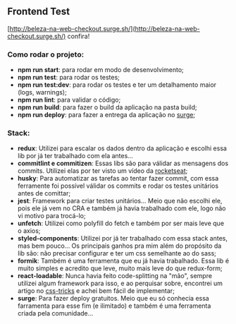 ## Frontend Test

[http://beleza-na-web-checkout.surge.sh/](http://beleza-na-web-checkout.surge.sh/) confira!

### Como rodar o projeto:
  - **npm run start**: para rodar em modo de desenvolvimento;
  - **npm run test**: para rodar os testes;
  - **npm run test:dev**: para rodar os testes e ter um detalhamento maior (logs, warnings);
  - **npm run lint**: para validar o código;
  - **npm run build**: para fazer o build da aplicação na pasta build;
  - **npm run deploy**: para fazer a entrega da aplicação no [surge](https://surge.sh/);

### Stack:
  - **redux**: Utilizei para escalar os dados dentro da aplicação e escolhi essa lib por já ter trabalhado com ela antes...
  - **commitlint e commitizen**: Essas libs são para válidar as mensagens dos commits. Utilizei elas por ter visto um vídeo da [rocketseat](https://rocketseat.com.br/);
  - **husky**: Para automatizar as tarefas ao tentar fazer commit, com essa ferramente foi possível válidar os commits e rodar os testes unitários antes de comittar;
  - **jest**: Framework para criar testes unitários... Meio que não escolhi ele, pois ele já vem no CRA e também já havia trabalhado com ele, logo não vi motivo para trocá-lo;
  - **unfetch**: Utilizei como polyfill do fetch e também por ser mais leve que o axios;
  - **styled-components**: Utilizei por já ter trabalhado com essa stack antes, mas bem pouco... Os principais ganhos pra mim além do propósito da lib são: não precisar configurar e ter um css semelhante ao do sass;
  - **formik**: Também é uma ferramenta que eu já havia trabalhado. Essa lib é muito simples e acredito que leve, muito mais leve do que redux-form;
  - **react-loadable**: Nunca havia feito code-splitting na "mão", sempre utilizei algum framework para isso, e ao perquisar sobre, encontrei um artigo no [css-tricks](https://css-tricks.com/using-react-loadable-for-code-splitting-by-components-and-routes/) e achei bem fácil de implementar;
  - **surge**: Para fazer deploy gratuitos. Meio que eu só conhecia essa farramenta para esse fim (e ilimitado) e também é uma ferramenta criada pela comunidade...
